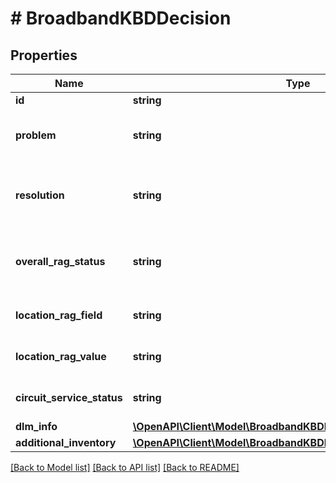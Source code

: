 # # BroadbandKBDDecision

## Properties

Name | Type | Description | Notes
------------ | ------------- | ------------- | -------------
**id** | **string** | Decision ID. | [optional]
**problem** | **string** | Description of the problem detected. | [optional]
**resolution** | **string** | Proposed solution of the problem detected. | [optional]
**overall_rag_status** | **string** | The status of the decision in RAG notation. | [optional]
**location_rag_field** | **string** | Name of the location RAG field. | [optional]
**location_rag_value** | **string** | Value of the location RAG field.. | [optional]
**circuit_service_status** | **string** | Status of the circuit service. | [optional]
**dlm_info** | [**\OpenAPI\Client\Model\BroadbandKBDDecisionDlm**](BroadbandKBDDecisionDlm.md) |  | [optional]
**additional_inventory** | [**\OpenAPI\Client\Model\BroadbandKBDDecisionAdditionalInventory**](BroadbandKBDDecisionAdditionalInventory.md) |  | [optional]

[[Back to Model list]](../../README.md#models) [[Back to API list]](../../README.md#endpoints) [[Back to README]](../../README.md)
